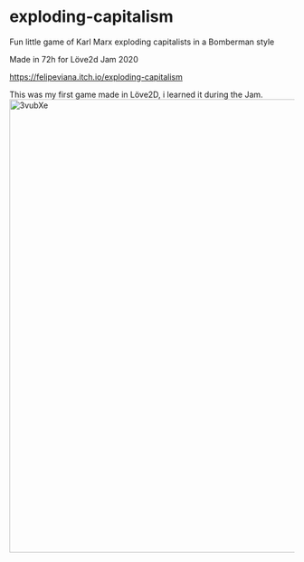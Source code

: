 # exploding-capitalism
Fun little game of Karl Marx exploding capitalists in a Bomberman style

Made in 72h for Löve2d Jam 2020

https://felipeviana.itch.io/exploding-capitalism

This was my first game made in Löve2D, i learned it during the Jam.
<img width="800" alt="3vubXe" src="https://user-images.githubusercontent.com/1911989/106502115-b808dc00-64a2-11eb-9c75-d65ad488dcf6.png">
